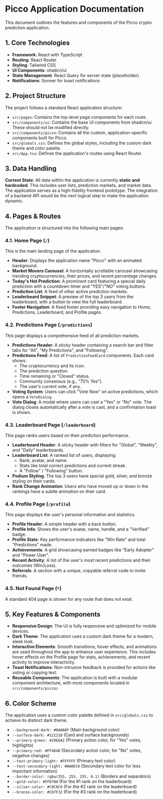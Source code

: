 # Picco Application Documentation

This document outlines the features and components of the Picco crypto prediction application.

## 1. Core Technologies

-   **Framework**: React with TypeScript
-   **Routing**: React Router
-   **Styling**: Tailwind CSS
-   **UI Components**: shadcn/ui
-   **State Management**: React Query for server state (placeholder)
-   **Notifications**: Sonner for toast notifications

## 2. Project Structure

The project follows a standard React application structure:

-   `src/pages`: Contains the top-level page components for each route.
-   `src/components/ui`: Contains the base UI components from shadcn/ui. These should not be modified directly.
-   `src/components/picco`: Contains all the custom, application-specific components built for Picco.
-   `src/globals.css`: Defines the global styles, including the custom dark theme and color palette.
-   `src/App.tsx`: Defines the application's routes using React Router.

## 3. Data Handling

**Current State**: All data within the application is currently **static and hardcoded**. This includes user lists, prediction markets, and market data. The application serves as a high-fidelity frontend prototype. The integration of a backend API would be the next logical step to make the application dynamic.

## 4. Pages & Routes

The application is structured into the following main pages:

### 4.1. Home Page (`/`)

This is the main landing page of the application.

-   **Header**: Displays the application name "Picco" with an animated background.
-   **Market Movers Carousel**: A horizontally scrollable carousel showcasing trending cryptocurrencies, their prices, and recent percentage changes.
-   **Today's Hot Prediction**: A prominent card featuring a special daily prediction with a countdown timer and "YES"/"NO" voting buttons.
-   **Prediction List**: A feed of other active prediction markets.
-   **Leaderboard Snippet**: A preview of the top 3 users from the leaderboard, with a button to view the full leaderboard.
-   **Footer Navigation**: A fixed footer providing easy navigation to Home, Predictions, Leaderboard, and Profile pages.

### 4.2. Predictions Page (`/predictions`)

This page displays a comprehensive feed of all prediction markets.

-   **Predictions Header**: A sticky header containing a search bar and filter tabs for "All", "My Predictions", and "Following".
-   **Predictions Feed**: A list of `PredictionFeedCard` components. Each card shows:
    -   The cryptocurrency and its icon.
    -   The prediction question.
    -   Time remaining or "Closed" status.
    -   Community consensus (e.g., "75% Yes").
    -   The user's current vote, if any.
-   **Voting System**: Users can click "Vote Now" on active predictions, which opens a `VoteDialog`.
-   **Vote Dialog**: A modal where users can cast a "Yes" or "No" vote. The dialog closes automatically after a vote is cast, and a confirmation toast is shown.

### 4.3. Leaderboard Page (`/leaderboard`)

This page ranks users based on their prediction performance.

-   **Leaderboard Header**: A sticky header with filters for "Global", "Weekly", and "Daily" leaderboards.
-   **Leaderboard List**: A ranked list of users, displaying:
    -   Rank, avatar, and name.
    -   Stats like total correct predictions and current streak.
    -   A "Follow" / "Following" button.
-   **Podium Styling**: The top 3 users have special gold, silver, and bronze styling on their cards.
-   **Rank Change Animation**: Users who have moved up or down in the rankings have a subtle animation on their card.

### 4.4. Profile Page (`/profile`)

This page displays the user's personal information and statistics.

-   **Profile Header**: A simple header with a back button.
-   **Profile Info**: Shows the user's avatar, name, handle, and a "Verified" badge.
-   **Profile Stats**: Key performance indicators like "Win Rate" and total "Predictions" made.
-   **Achievements**: A grid showcasing earned badges like "Early Adopter" and "Power User".
-   **Recent Activity**: A list of the user's most recent predictions and their outcomes (Win/Loss).
-   **Referrals**: A section with a unique, copyable referral code to invite friends.

### 4.5. Not Found Page (`*`)

A standard 404 page is shown for any route that does not exist.

## 5. Key Features & Components

-   **Responsive Design**: The UI is fully responsive and optimized for mobile devices.
-   **Dark Theme**: The application uses a custom dark theme for a modern, sleek look.
-   **Interactive Elements**: Smooth transitions, hover effects, and animations are used throughout the app to enhance user experience. This includes hover effects on the Profile page for stats, achievements, and recent activity to improve interactivity.
-   **Toast Notifications**: Non-intrusive feedback is provided for actions like voting or copying text.
-   **Reusable Components**: The application is built with a modular component architecture, with most components located in `src/components/picco/`.

## 6. Color Scheme

The application uses a custom color palette defined in `src/globals.css` to achieve its distinct dark theme.

-   `--background-dark: #0A0A0F` (Main background color)
-   `--surface-dark: #121218` (Card and surface backgrounds)
-   `--primary-green: #19E6A2` (Primary action color, for "Yes" votes, highlights)
-   `--primary-red: #FF4D4D` (Secondary action color, for "No" votes, negative changes)
-   `--text-primary-light: #FFFFFF` (Primary text color)
-   `--text-secondary-light: #A0AEC0` (Secondary text color for less important information)
-   `--border-color: rgba(255, 255, 255, 0.1)` (Borders and separators)
-   `--gold-color: #FFD700` (For the #1 rank on the leaderboard)
-   `--silver-color: #C0C0C0` (For the #2 rank on the leaderboard)
-   `--bronze-color: #CD7F32` (For the #3 rank on the leaderboard)